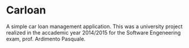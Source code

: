 # Carloan
A simple car loan management application. This was a university project realized in the accademic year 2014/2015 for the Software Engeneering exam, prof. Ardimento Pasquale.
